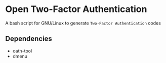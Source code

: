 # Open Two-Factor Authentication

A bash script for GNU/Linux to generate `Two-Factor Authentication` codes

## Dependencies

- oath-tool
- dmenu

